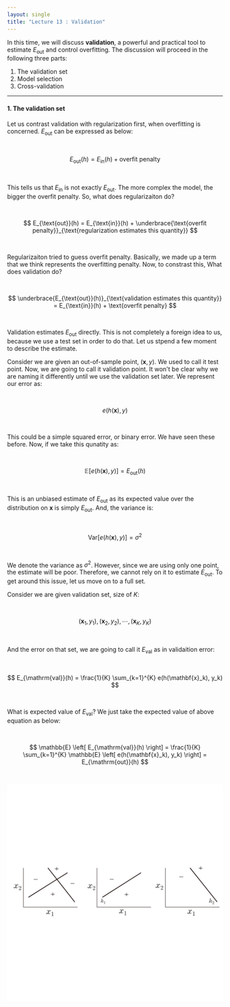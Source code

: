 ```yaml
---
layout: single
title: "Lecture 13 : Validation"
---
```


In this time, we will discuss **validation**, a powerful and practical tool to estimate $E_{\text{out}}$ and control overfitting. The discussion will proceed in the following three parts:

1. The validation set
2. Model selection  
3. Cross-validation  

---

#### 1. The validation set 

Let us contrast validation with regularization first, when overfitting is concerned. $E_{\text{out}}$ can be expressed as below: 

<br>

$$
E_{\text{out}}(h) = E_{\text{in}}(h) + \text{overfit penalty}
$$

<br>

This tells us that $E_{\text{in}}$ is not exactly $E_{\text{out}}$. The more complex the model, the bigger the overfit penalty. So, what does regularizaiton do? 

<br>

$$
E_{\text{out}}(h) = E_{\text{in}}(h) + \underbrace{\text{overfit penalty}}_{\text{regularization estimates this quantity}}
$$

<br>

Regularizaiton tried to guess overfit penalty. Basically, we made up a term that we think represents the overfitting penalty. Now, to constrast this, What does validation do? 

<br>

$$
\underbrace{E_{\text{out}}(h)}_{\text{validation estimates this quantity}} = E_{\text{in}}(h) + \text{overfit penalty}
$$

<br>

Validation estimates $E_{\text{out}}$ directly. This is not completely a foreign idea to us, because we use a test set in order to do that. Let us stpend a few moment to describe the estimate. 

Consider we are given an out-of-sample point, $(\mathbf{x},y)$. We used to call it test point. Now, we are going to call it validation point. It won't be clear why we are naming it differently until we use the validation set later. We represent our error as:  

<br>

$$
e(h(\mathbf{x}), y)
$$

<br>

This could be a simple squared error, or binary error. We have seen these before. Now, if we take this qunatity as: 

<br>

$$
\mathbb{E} \left[ e(h(\mathbf{x}), y) \right] = E_{\text{out}}(h)
$$

<br>

This is an unbiased estimate of $E_{\text{out}}$ as its expected value over the distribution on $\mathbf{x}$ is simply $E_{\text{out}}$. And, the variance is: 

<br>

$$
\mathrm{Var} \left[ e(h(\mathbf{x}), y) \right] = \sigma^2
$$

<br>

We denote the variance as $\sigma^2$. However, since we are using only one point, the estimate will be poor. Therefore, we cannot rely on it to estimate $E_{\text{out}}$. To get around this issue, let us move on to a full set. 

Consider we are given validation set, size of $K$: 

<br>

$$
(\mathbf{x}_1, y_1), (\mathbf{x}_2, y_2), \cdots, (\mathbf{x}_K, y_K)
$$

<br>

And the error on that set, we are going to call it $E_{\text{val}}$ as in validaition error: 

<br>

$$
E_{\mathrm{val}}(h) = \frac{1}{K} \sum_{k=1}^{K} e(h(\mathbf{x}_k), y_k)
$$

<br>

What is expected value of $E_{\text{val}}$? We just take the expected value of above equation as below: 

<br>

$$
\mathbb{E} \left[ E_{\mathrm{val}}(h) \right] = \frac{1}{K} \sum_{k=1}^{K} \mathbb{E} \left[ e(h(\mathbf{x}_k), y_k) \right] = E_{\mathrm{out}}(h)
$$

<br>


 ![solution](/assets/images/nn_1.svg) 


